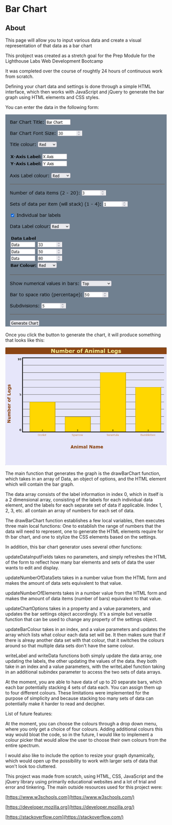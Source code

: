 # Bar Chart

## About
This page will allow you to input various data and create a visual representation of that data as a bar chart

This probject was created as a stretch goal for the Prep Module for the Lighthouse Labs Web Development Bootcamp

It was completed over the course of roughtly 24 hours of continuous work from scratch.

Defining your chart data and settings is done through a simple HTML interface, which then works with JavaScript and jQuery to generate the bar graph using HTML elements and CSS styles.

You can enter the data in the following form:

![Bar chart form](/img/screen2.png)

Once you click the button to generate the chart, it will produce something that looks like this:

![Bar chart example](/img/screen1.png)

The main function that generates the graph is the drawBarChart function, which takes in an array of Data, an object of options, and the HTML element which will contain the bar graph.

The data array consists of the label information in index 0, which in itself is a 2 dimensional array, consisting of the labels for each individual data element, and the labels for each separate set of data if applicable.
Index 1, 2, 3, etc. all contain an array of numbers for each set of data.

The drawBarChart function establishes a few local variables, then executes three main local functions:
One to establish the range of numbers that the data will need to represent, one to generate the HTML elements require for th bar chart, and one to stylize the CSS elements based on the settings.

In addition, this bar chart generator uses several other functions:

updateDataInputFields takes no parameters, and simply refreshes the HTML of the form to reflect how many bar elements and sets of data the user wants to edit and display.

updateNumberOfDataSets takes in a number value from the HTML form and makes the amount of data sets equivalent to that value.

updateNumberOfElements takes in a number value from the HTML form and makes the amount of data items (number of bars) equivalent to that value.

updateChartOptions takes in a property and a value parameters, and updates the bar settings object accordingly. It's a simple but versatile function that can be used to change any property of the settings object.

updateBarColour takes in an index, and a value parameters and updates the array which lists what colour each data set will be. It then makes sure that if there is alreay another data set with that colour, that it switches the colours around so that multiple data sets don't have the same colour.

writeLabel and writeData functions both simply update the data array, one updating the labels, the other updating the values of the data. they both take in an index and a value parameters, with the writeLabel function taking in an additional subindex parameter to access the two sets of data arrays.

At the moment, you are able to have data of up to 20 separate bars, which each bar potentially stacking 4 sets of data each. You can assign them up to four different colours. These limitations were implemented for the purpose of simplicity and because stacking too many sets of data can potentially make it harder to read and decipher.

List of future features:

At the moment, you can choose the colours through a drop down menu, where you only get a choice of four colours. Adding additional colours this way would bloat the code, so in the future, I would like to implement a colour picker that would allow the user to choose their own colours from the entire spectrum.

I would also like to include the option to resize your graph dynamically, which would open up the possibility to work with larger sets of data that won't look too cluttered.

This project was made from scratch, using HTML, CSS, JavaScript and the jQuery library using primarily educational websites and a lot of trial and error and tinkering.
The main outside resources used for this project were:

[https://www.w3schools.com](https://www.w3schools.com/)

[https://developer.mozilla.org](https://developer.mozilla.org/)

[https://stackoverflow.com](https://stackoverflow.com/)
